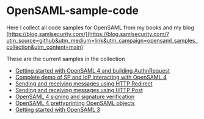 # OpenSAML-sample-code
Here I collect all code samples for OpenSAML from my books and my blog [https://blog.samlsecurity.com/](https://blog.samlsecurity.com/?utm_source=github&utm_medium=link&utm_campaign=opensaml_samples_collection&utm_content=main)

These are the current samples in the collection

* [Getting started with OpenSAML 4 and building AuthnRequest](getting-started-authnrequest) 
* [Complete demo of SP and IdP interacting with OpenSAML 4](opensaml4-webprofile-demo)
* [Sending and receiving messages using HTTP Redirect](opensaml-http-redirect)
* [Sending and receiving messages using HTTP Post](opensaml-http-post)
* [OpenSAML 4 signing and signature verification](opensaml-signing-and-verification)
* [OpenSAML 4 prettyprinting OpenSAML objects](opensaml-pretty-print)
* [Getting started with OpenSAML 3](getting-started-opensamlv3) 
